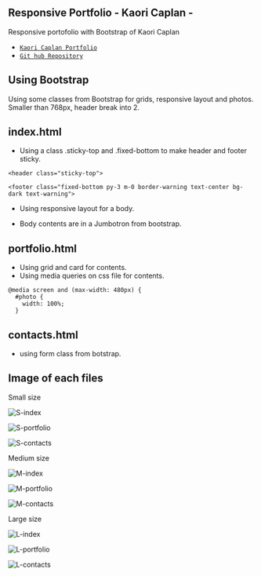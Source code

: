 ## Responsive Portfolio - Kaori Caplan -

Responsive portofolio with Bootstrap of Kaori Caplan

- [`Kaori Caplan Portfolio`](https://kao-ring.github.io/Responsive-Portfolio-w-Bootstrap/)
- [`Git hub Repository`](https://github.com/kao-ring/Responsive-Portfolio-w-Bootstrap)

## Using Bootstrap

Using some classes from Bootstrap for grids, responsive layout and photos.
Smaller than 768px, header break into 2.

## index.html

- Using a class .sticky-top and .fixed-bottom to make header and footer sticky.

```
<header class="sticky-top">
```

```
<footer class="fixed-bottom py-3 m-0 border-warning text-center bg-dark text-warning">
```

- Using responsive layout for a body.

- Body contents are in a Jumbotron from bootstrap.

## portfolio.html

- Using grid and card for contents.
- Using media queries on css file for contents.

```
@media screen and (max-width: 480px) {
  #photo {
    width: 100%;
  }
```

## contacts.html

- using form class from botstrap.

## Image of each files

Small size

![S-index](https://user-images.githubusercontent.com/66850293/86197355-34a99580-bb23-11ea-8ae5-c91cc9b8508e.png)

![S-portfolio](https://user-images.githubusercontent.com/66850293/86197381-40955780-bb23-11ea-9e86-e2416d9c81f2.png)

![S-contacts](https://user-images.githubusercontent.com/66850293/86197340-2eb3b480-bb23-11ea-8bd6-6e741ed16d04.png)

Medium size

![M-index](https://user-images.githubusercontent.com/66850293/86197472-70445f80-bb23-11ea-8ce3-3d6cbbf5346c.png)

![M-portfolio](https://user-images.githubusercontent.com/66850293/86197476-72a6b980-bb23-11ea-940a-0a5d06d679a7.png)

![M-contacts](https://user-images.githubusercontent.com/66850293/86197452-66baf780-bb23-11ea-852a-e09bc816e747.png)

Large size

![L-index](https://user-images.githubusercontent.com/66850293/86197515-8f42f180-bb23-11ea-9bcc-de02d3d21de8.png)

![L-portfolio](https://user-images.githubusercontent.com/66850293/86197522-9407a580-bb23-11ea-8e70-cd71bd4da9f8.png)

![L-contacts](https://user-images.githubusercontent.com/66850293/86197507-89e5a700-bb23-11ea-9ffd-1ffc8a79ba7e.png)
